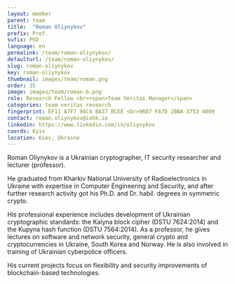 ```yaml
---
layout: member
parent: team
title:  "Roman Oliynykov"
prefix: Prof.
sufix: PhD
language: en
permalink: /team/roman-oliynykov/
defaulturl: /team/roman-oliynykov/
slug: roman-oliynykov
key: roman-oliynykov
thumbnail: images/team/roman.png
order: 35
image: images/team/roman-b.png
role: Research Fellow <br><span>Team Veritas Manager</span>
categories: team veritas research
fingerprint: EF11 A7F7 94C4 BA37 BCEE <br>96D7 FA7D 2BBA 3753 4009
contact: roman.oliynykov@iohk.io
linkedin: https://www.linkedin.com/in/oliynykov
coords: Kyiv
location: Kiev, Ukraine
---
```

Roman Oliynykov is a Ukrainian cryptographer, IT security researcher and lecturer (professor).

He graduated from Kharkiv National University of Radioelectronics in Ukraine with expertise in Computer Engineering and Security, and after further research activity got his Ph.D. and Dr. habil. degrees in symmetric crypto.

His professional experience includes development of Ukrainian cryptographic standards: the Kalyna block cipher (DSTU 7624:2014) and the Kupyna hash function (DSTU 7564:2014). As a professor, he gives lectures on software and network security, general crypto and cryptocurrencies in Ukraine, South Korea and Norway. He is also involved in training of Ukrainian cyberpolice officers.

His current projects focus on flexibility and security improvements of blockchain-based technologies.
